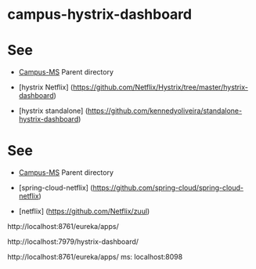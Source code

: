 # campus-hystrix-dashboard

# See
* [Campus-MS](https://github.com/ermalaliraj/campus-ms) Parent directory


* [hystrix Netflix] (https://github.com/Netflix/Hystrix/tree/master/hystrix-dashboard)
* [hystrix standalone] (https://github.com/kennedyoliveira/standalone-hystrix-dashboard)


# See
* [Campus-MS](https://github.com/ermalaliraj/campus-ms) Parent directory

* [spring-cloud-netflix] (https://github.com/spring-cloud/spring-cloud-netflix)
* [netflix] (https://github.com/Netflix/zuul)




http://localhost:8761/eureka/apps/

http://localhost:7979/hystrix-dashboard/


http://localhost:8761/eureka/apps/
ms: localhost:8098

